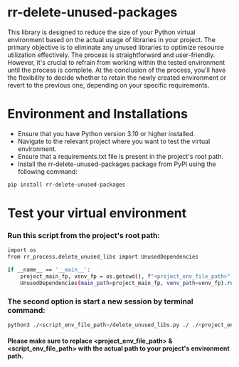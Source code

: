 # rr-delete-unused-packages

This library is designed to reduce the size of your Python virtual environment based on the actual usage of libraries in
your project. The primary objective is to eliminate any unused libraries to optimize resource utilization effectively.
The process is straightforward and user-friendly. However, it's crucial to refrain from working within the tested
environment until the process is complete. At the conclusion of the process, you'll have the flexibility to decide
whether to retain the newly created environment or revert to the previous one, depending on your specific requirements.

# Environment and Installations

- Ensure that you have Python version 3.10 or higher installed.
- Navigate to the relevant project where you want to test the virtual environment.
- Ensure that a requirements.txt file is present in the project's root path.
- Install the rr-delete-unused-packages package from PyPI using the following command:

```sh
pip install rr-delete-unused-packages
```

# Test your virtual environment

### Run this script from the project's root path:

```sh
import os
from rr_process.delete_unused_libs import UnusedDependencies

if __name__ == '__main__':
    project_main_fp, venv_fp = os.getcwd(), f"<project_env_file_path>"  
    UnusedDependencies(main_path=project_main_fp, venv_path=venv_fp).run()
```

### The second option is start a new session by terminal command:
```sh
python3 ./<script_env_file_path>/delete_unused_libs.py ./ ./<project_env_file_path>
```

#### Please make sure to replace <project_env_file_path> & <script_env_file_path> with the actual path to your project's environment path.

